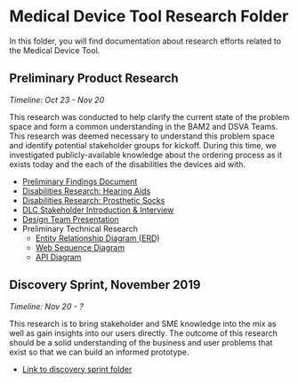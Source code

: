 # Medical Device Tool Research Folder

In this folder, you will find documentation about research efforts related to the Medical Device Tool.

## Preliminary Product Research
_Timeline: Oct 23 - Nov 20_

This research was conducted to help clarify the current state of the problem space and form a common understanding in the BAM2 and DSVA Teams. This research was deemed necessary to understand this problem space and identify potential stakeholder groups for kickoff. During this time, we investigated publicly-available knowledge about the ordering process as it exists today and the each of the disabilities the devices aid with.

- [Preliminary Findings Document](https://github.com/department-of-veterans-affairs/va.gov-team/blob/master/products/medical-device-tool/research/MDO_Preliminary_Research%20Notes_11-5.pdf)
- [Disabilities Research: Hearing Aids](https://github.com/department-of-veterans-affairs/va.gov-team/blob/master/products/medical-device-tool/research/hearing-aids-research.md)
- [Disabilities Research: Prosthetic Socks](https://github.com/department-of-veterans-affairs/va.gov-team/blob/master/products/medical-device-tool/research/prosthetic-socks-research.md)
- [DLC Stakeholder Introduction & Interview](https://github.com/department-of-veterans-affairs/va.gov-team/blob/master/products/medical-device-tool/meetings/20191115-DALC-stakeholder-introductions.md)
- [Design Team Presentation](https://github.com/department-of-veterans-affairs/va.gov-team/blob/master/products/medical-device-tool/research/preliminary-findings-presentation.pdf)
- Preliminary Technical Research
  - [Entity Relationship Diagram (ERD)](https://github.com/department-of-veterans-affairs/va.gov-team/blob/master/products/medical-device-tool/research/ERD.png)
  - [Web Sequence Diagram](https://github.com/department-of-veterans-affairs/va.gov-team/blob/master/products/medical-device-tool/research/WebSequenceDiagram.pdf)
  - [API Diagram](https://github.com/department-of-veterans-affairs/va.gov-team/blob/master/products/medical-device-tool/research/api%20diagram.pdf)

## Discovery Sprint, November 2019
_Timeline: Nov 20 - ?_

This research is to bring stakeholder and SME knowledge into the mix as well as gain insights into our users directly. The outcome of this research should be a solid understanding of the business and user problems that exist so that we can build an informed prototype.

- [Link to discovery sprint folder](https://github.com/department-of-veterans-affairs/va.gov-team/tree/master/products/medical-device-tool/research/discovery-nov19)
